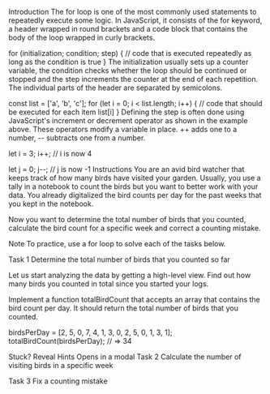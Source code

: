 Introduction
The for loop is one of the most commonly used statements to repeatedly execute some logic. In JavaScript, it consists of the for keyword, a header wrapped in round brackets and a code block that contains the body of the loop wrapped in curly brackets.

for (initialization; condition; step) {
  // code that is executed repeatedly as long as the condition is true
}
The initialization usually sets up a counter variable, the condition checks whether the loop should be continued or stopped and the step increments the counter at the end of each repetition. The individual parts of the header are separated by semicolons.

const list = ['a', 'b', 'c'];
for (let i = 0; i < list.length; i++) {
  // code that should be executed for each item list[i]
}
Defining the step is often done using JavaScript's increment or decrement operator as shown in the example above. These operators modify a variable in place. ++ adds one to a number, -- subtracts one from a number.

let i = 3;
i++;
// i is now 4

let j = 0;
j--;
// j is now -1
Instructions
You are an avid bird watcher that keeps track of how many birds have visited your garden. Usually, you use a tally in a notebook to count the birds but you want to better work with your data. You already digitalized the bird counts per day for the past weeks that you kept in the notebook.

Now you want to determine the total number of birds that you counted, calculate the bird count for a specific week and correct a counting mistake.

Note
To practice, use a for loop to solve each of the tasks below.

Task 1
Determine the total number of birds that you counted so far

Let us start analyzing the data by getting a high-level view. Find out how many birds you counted in total since you started your logs.

Implement a function totalBirdCount that accepts an array that contains the bird count per day. It should return the total number of birds that you counted.

birdsPerDay = [2, 5, 0, 7, 4, 1, 3, 0, 2, 5, 0, 1, 3, 1];
totalBirdCount(birdsPerDay);
// => 34

Stuck? Reveal Hints
Opens in a modal
Task 2
Calculate the number of visiting birds in a specific week

Task 3
Fix a counting mistake